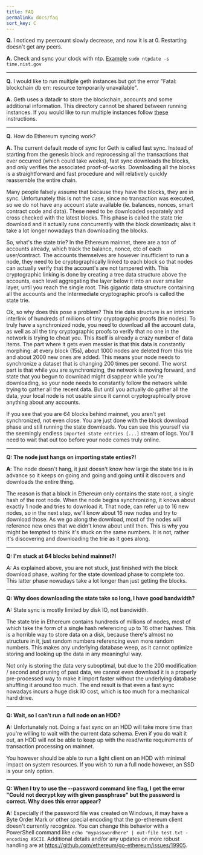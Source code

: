 ```yaml
---
title: FAQ
permalink: docs/faq
sort_key: C
---
```


**Q.**  I noticed my peercount slowly decrease, and now it is at 0.  Restarting doesn't get any peers.

**A.**  Check and sync your clock with ntp.  [Example](http://askubuntu.com/questions/254826/how-to-force-a-clock-update-using-ntp) `sudo ntpdate -s time.nist.gov`

---

**Q.**  I would like to run multiple geth instances but got the error "Fatal: blockchain db err: resource temporarily unavailable".

**A.**  Geth uses a datadir to store the blockchain, accounts and some additional information. This directory cannot be shared between running instances. If you would like to run multiple instances follow [these](../getting-started/private-net) instructions.

---

**Q.** How do Ethereum syncing work?

**A.** The current default mode of sync for Geth is called fast sync. Instead of starting from the genesis block and reprocessing all the transactions that ever occurred (which could take weeks), fast sync downloads the blocks, and only verifies the associated proof-of-works. Downloading all the blocks is a straightforward and fast procedure and will relatively quickly reassemble the entire chain.

Many people falsely assume that because they have the blocks, they are in sync. Unfortunately this is not the case, since no transaction was executed, so we do not have any account state available (ie. balances, nonces, smart contract code and data). These need to be downloaded separately and cross checked with the latest blocks. This phase is called the state trie download and it actually runs concurrently with the block downloads; alas it take a lot longer nowadays than downloading the blocks.

So, what's the state trie? In the Ethereum mainnet, there are a ton of accounts already, which track the balance, nonce, etc of each user/contract. The accounts themselves are however insufficient to run a node, they need to be cryptographically linked to each block so that nodes can actually verify that the account's are not tampered with. This cryptographic linking is done by creating a tree data structure above the accounts, each level aggregating the layer below it into an ever smaller layer, until you reach the single root. This gigantic data structure containing all the accounts and the intermediate cryptographic proofs is called the state trie.

Ok, so why does this pose a problem? This trie data structure is an intricate interlink of hundreds of millions of tiny cryptographic proofs (trie nodes). To truly have a synchronized node, you need to download all the account data, as well as all the tiny cryptographic proofs to verify that no one in the network is trying to cheat you. This itself is already a crazy number of data items. The part where it gets even messier is that this data is constantly morphing: at every block (15s), about 1000 nodes are deleted from this trie and about 2000 new ones are added. This means your node needs to synchronize a dataset that is changing 200 times per second. The worst part is that while you are synchronizing, the network is moving forward, and state that you begun to download might disappear while you're downloading, so your node needs to constantly follow the network while trying to gather all the recent data. But until you actually do gather all the data, your local node is not usable since it cannot cryptographically prove anything about any accounts.

If you see that you are 64 blocks behind mainnet, you aren't yet synchronized, not even close. You are just done with the block download phase and still running the state downloads. You can see this yourself via the seemingly endless `Imported state entries [...]` stream of logs. You'll need to wait that out too before your node comes truly online.

---

**Q: The node just hangs on importing state enties?!**

**A**: The node doesn't hang, it just doesn't know how large the state trie is in advance so it keeps on going and going and going until it discovers and downloads the entire thing.

The reason is that a block in Ethereum only contains the state root, a single hash of the root node. When the node begins synchronizing, it knows about exactly 1 node and tries to download it. That node, can refer up to 16 new nodes, so in the next step, we'll know about 16 new nodes and try to download those. As we go along the download, most of the nodes will reference new ones that we didn't know about until then. This is why you might be tempted to think it's stuck on the same numbers. It is not, rather it's discovering and downloading the trie as it goes along.

---

**Q: I'm stuck at 64 blocks behind mainnet?!**

*A:* As explained above, you are not stuck, just finished with the block download phase, waiting for the state download phase to complete too. This latter phase nowadays take a lot longer than just getting the blocks.

---

**Q: Why does downloading the state take so long, I have good bandwidth?**

**A:** State sync is mostly limited by disk IO, not bandwidth.

The state trie in Ethereum contains hundreds of millions of nodes, most of which take the form of a single hash referencing up to 16 other hashes. This is a horrible way to store data on a disk, because there's almost no structure in it, just random numbers referencing even more random numbers. This makes any underlying database weep, as it cannot optimize storing and looking up the data in any meaningful way.

Not only is storing the data very suboptimal, but due to the 200 modification / second and pruning of past data, we cannot even download it is a properly pre-processed way to make it import faster without the underlying database shuffling it around too much. The end result is that even a fast sync nowadays incurs a huge disk IO cost, which is too much for a mechanical hard drive.

---

**Q: Wait, so I can't run a full node on an HDD?**

**A:** Unfortunately not. Doing a fast sync on an HDD will take more time than you're willing to wait with the current data schema. Even if you do wait it out, an HDD will not be able to keep up with the read/write requirements of transaction processing on mainnet.

You however should be able to run a light client on an HDD with minimal impact on system resources. If you wish to run a full node however, an SSD is your only option.


---

**Q: When I try to use the --password command line flag, I get the error "Could not decrypt key with given passphrase" but the password is correct. Why does this error appear?**

**A:** Especially if the password file was created on Windows, it may have a Byte Order Mark or other special encoding that the go-ethereum client doesn't currently recognize.  You can change this behavior with a PowerShell command like `echo "mypasswordhere" | out-file test.txt -encoding ASCII`.  Additional details and/or any updates on more robust handling are at <https://github.com/ethereum/go-ethereum/issues/19905>.
